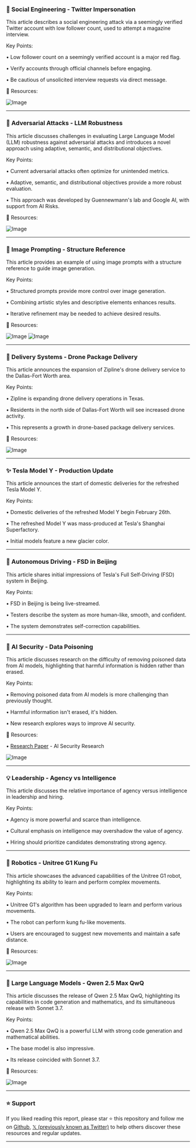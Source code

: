 ### 🤖 Social Engineering - Twitter Impersonation

This article describes a social engineering attack via a seemingly verified Twitter account with low follower count, used to attempt a magazine interview.

Key Points:

• Low follower count on a seemingly verified account is a major red flag.


• Verify accounts through official channels before engaging.


• Be cautious of unsolicited interview requests via direct message.



🔗 Resources:

![Image](https://pbs.twimg.com/media/GkzZM9TXgAAhMU3?format=jpg&name=large)


---

### 🤖 Adversarial Attacks - LLM Robustness

This article discusses challenges in evaluating Large Language Model (LLM) robustness against adversarial attacks and introduces a novel approach using adaptive, semantic, and distributional objectives.

Key Points:

• Current adversarial attacks often optimize for unintended metrics.


• Adaptive, semantic, and distributional objectives provide a more robust evaluation.


• This approach was developed by Guennewmann's lab and Google AI, with support from AI Risks.



🔗 Resources:

![Image](https://pbs.twimg.com/media/GkzZF6QWkAA2ILZ?format=jpg&name=small)


---

### 🤖 Image Prompting - Structure Reference

This article provides an example of using image prompts with a structure reference to guide image generation.

Key Points:

•  Structured prompts provide more control over image generation.


•  Combining artistic styles and descriptive elements enhances results.


•  Iterative refinement may be needed to achieve desired results.


🔗 Resources:

![Image](https://pbs.twimg.com/media/GkqQhtlXwAI_0Ow?format=jpg&name=small)
![Image](https://pbs.twimg.com/media/GkqQjHaXsAAh-2u?format=jpg&name=small)


---

### 🚀 Delivery Systems - Drone Package Delivery

This article announces the expansion of Zipline's drone delivery service to the Dallas-Fort Worth area.

Key Points:

• Zipline is expanding drone delivery operations in Texas.


• Residents in the north side of Dallas-Fort Worth will see increased drone activity.


• This represents a growth in drone-based package delivery services.



🔗 Resources:

![Image](https://pbs.twimg.com/amplify_video_thumb/1893456300081610752/img/J-h6p3t--fOYAV9g.jpg)


---

### ✨ Tesla Model Y - Production Update

This article announces the start of domestic deliveries for the refreshed Tesla Model Y.

Key Points:

• Domestic deliveries of the refreshed Model Y begin February 26th.


• The refreshed Model Y was mass-produced at Tesla's Shanghai Superfactory.


• Initial models feature a new glacier color.



---

### 🤖 Autonomous Driving - FSD in Beijing

This article shares initial impressions of Tesla's Full Self-Driving (FSD) system in Beijing.

Key Points:

• FSD in Beijing is being live-streamed.


• Testers describe the system as more human-like, smooth, and confident.


•  The system demonstrates self-correction capabilities.



---

### 🤖 AI Security - Data Poisoning

This article discusses research on the difficulty of removing poisoned data from AI models, highlighting that harmful information is hidden rather than erased.

Key Points:

• Removing poisoned data from AI models is more challenging than previously thought.


• Harmful information isn't erased, it's hidden.


•  New research explores ways to improve AI security.



🔗 Resources:

• [Research Paper](http://bit.ly/41bJB05) -  AI Security Research


![Image](https://pbs.twimg.com/media/Gkn7gjGXAAAYU3V?format=jpg&name=small)


---

### 💡 Leadership - Agency vs Intelligence

This article discusses the relative importance of agency versus intelligence in leadership and hiring.

Key Points:

• Agency is more powerful and scarce than intelligence.


• Cultural emphasis on intelligence may overshadow the value of agency.


• Hiring should prioritize candidates demonstrating strong agency.



---

### 🤖 Robotics - Unitree G1 Kung Fu

This article showcases the advanced capabilities of the Unitree G1 robot, highlighting its ability to learn and perform complex movements.

Key Points:

• Unitree G1's algorithm has been upgraded to learn and perform various movements.


• The robot can perform kung fu-like movements.


• Users are encouraged to suggest new movements and maintain a safe distance.



🔗 Resources:

![Image](https://pbs.twimg.com/ext_tw_video_thumb/1894309021940625408/pu/img/E0How_t0Rd-ikvWD.jpg)


---

### 🤖 Large Language Models - Qwen 2.5 Max QwQ

This article discusses the release of Qwen 2.5 Max QwQ, highlighting its capabilities in code generation and mathematics, and its simultaneous release with Sonnet 3.7.

Key Points:

• Qwen 2.5 Max QwQ is a powerful LLM with strong code generation and mathematical abilities.


• The base model is also impressive.


•  Its release coincided with Sonnet 3.7.


🔗 Resources:

![Image](https://pbs.twimg.com/media/Gkl5FwfXoAEJ8RF?format=jpg&name=small)


---

### ⭐️ Support

If you liked reading this report, please star ⭐️ this repository and follow me on [Github](https://github.com/Drix10), [𝕏 (previously known as Twitter)](https://x.com/DRIX_10_) to help others discover these resources and regular updates.

---